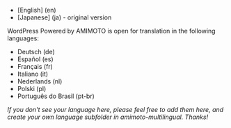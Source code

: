 * [English] (en)
* [Japanese] (ja) - original version 

WordPress Powered by AMIMOTO is open for translation in the following languages:

* Deutsch (de)
* Español (es)
* Français (fr)
* Italiano (it)
* Nederlands (nl)
* Polski (pl)
* Português do Brasil (pt-br)

*If you don't see your language here, please feel free to add them here, and create your own language subfolder in amimoto-multilingual. Thanks!*
